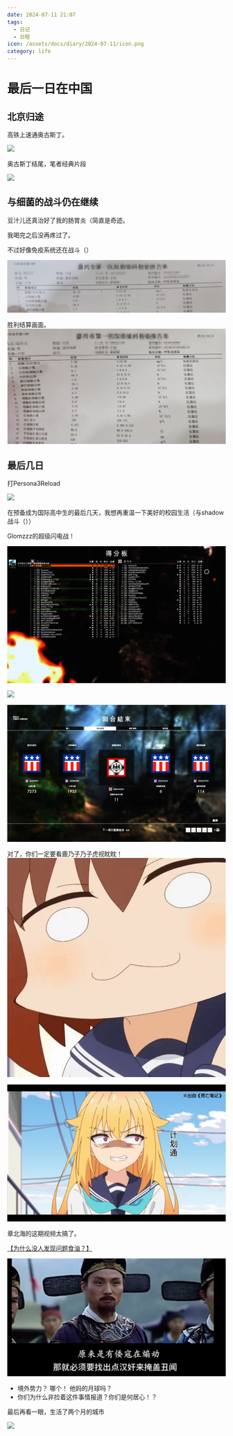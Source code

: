 ```yaml
---
date: 2024-07-11 21:07
tags:
  - 日记
  - 日程
icon: /assets/docs/diary/2024-07-11/icon.png
category: life
---
```

# 最后一日在中国

## 北京归途

高铁上速通奥古斯丁。

![](/public/assets/docs/diary/2024-07-11/a1.png)


奥古斯丁结尾，笔者经典片段

![](/public/assets/docs/diary/2024-07-11/a2.png)

## 与细菌的战斗仍在继续

豆汁儿还真治好了我的肠胃炎（简直是奇迹。

我喝完之后没再疼过了。

不过好像免疫系统还在战斗（）

![](/public/assets/docs/diary/2024-07-11/heal1.png)

胜利结算画面。
![](/public/assets/docs/diary/2024-07-11/heal2.png)

## 最后几日

打Persona3Reload

![](/public/assets/docs/diary/2024-07-11/p3.png)

在预备成为国际高中生的最后几天，我想再重温一下美好的校园生活（与shadow战斗（））

Glomzzz的超级闪电战！

![](/public/assets/docs/diary/2024-07-11/bf12.png)


![](/public/assets/docs/diary/2024-07-11/bf11.png)

![](/public/assets/docs/diary/2024-07-11/bf13.png)

对了，你们一定要看鹿乃子乃子虎视眈眈！
![](/public/assets/docs/diary/2024-07-11/shika.jpg)

![](/public/assets/docs/diary/2024-07-11/shika2.png)

章北海的这期视频太搞了。

[【为什么没人发现问题食油？】](https://www.bilibili.com/video/BV1vw4m1Y7QK/?share_source=copy_web&vd_source=7563b285a2dac7f9845f96784dec6e6e) 

![](/public/assets/docs/diary/2024-07-11/outside.png)
- 境外势力？ 哪个！ 他妈的月球吗？
- 你们为什么非捡着这件事情报道？你们是何居心！？

最后再看一眼，生活了两个月的城市

![](/public/assets/docs/diary/2024-07-11/bye.png)
